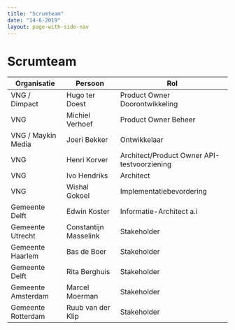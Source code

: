 ```yaml
---
title: "Scrumteam"
date: "14-6-2019"
layout: page-with-side-nav
---
```


# Scrumteam

| Organisatie        | Persoon               | Rol                                         |
| ------------------ | --------------------- | ------------------------------------------- |
| VNG / Dimpact      | Hugo ter Doest        | Product Owner Doorontwikkeling              |
| VNG                | Michiel Verhoef       | Product Owner Beheer                        |
| VNG / Maykin Media | Joeri Bekker          | Ontwikkelaar                                |
| VNG                | Henri Korver          | Architect/Product Owner API-testvoorziening |
| VNG                | Ivo Hendriks          | Architect                                   |
| VNG                | Wishal Gokoel         | Implementatiebevordering                    |
| Gemeente Delft     | Edwin Koster          | Informatie-Architect a.i                    |
| Gemeente Utrecht   | Constantijn Masselink | Stakeholder                                 |
| Gemeente Haarlem   | Bas de Boer           | Stakeholder                                 |
| Gemeente Delft     | Rita Berghuis         | Stakeholder                                 |
| Gemeente Amsterdam | Marcel Moerman        | Stakeholder                                 |
| Gemeente Rotterdam | Ruub van der Klip     | Stakeholder                                 |
